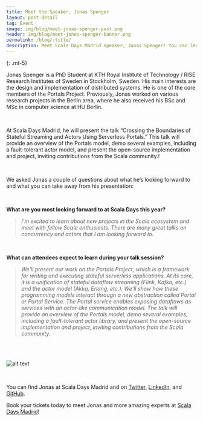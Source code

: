 ```yaml
---
title: Meet the Speaker, Jonas Spenger
layout: post-detail
tag: Event
image: img/blog/meet-jonas-spenger-post.png
header: img/blog/meet-jonas-spenger-banner.png
permalink: /blog/:title/
description: Meet Scala Days Madrid speaker, Jonas Spenger! You can learn more about this speaker before meeting him in Madrid this September.
---
```

{: .mt-5}

Jonas Spenger is a PhD Student at KTH Royal Institute of Technology / RISE Research Institutes of Sweden in Stockholm, Sweden. His main interests are the design and implementation of distributed systems. He is one of the core members of the Portals Project. Previously, Jonas worked on various research projects in the Berlin area, where he also received his BSc and MSc in computer science at HU Berlin.

<br>

At Scala Days Madrid, he will present the talk “Crossing the Boundaries of Stateful Streaming and Actors Using Serverless Portals.” This talk will provide an overview of the Portals model, demo several examples, including a fault-tolerant actor model, and present the open-source implementation and project, inviting contributions from the Scala community.!

<br>

We asked Jonas a couple of questions about what he’s looking forward to and what you can take away from his presentation: 

<br>

**What are you most looking forward to at Scala Days this year?** 
<br>

> *I'm excited to learn about new projects in the Scala ecosystem and meet with fellow Scala enthusiasts. There are many great talks on concurrency and actors that I am looking forward to.*

<br>

**What can attendees expect to learn during your talk session?**
<br>

> *We'll present our work on the Portals Project, which is a framework for writing and executing stateful serverless applications. At its core, it is a unification of stateful dataflow streaming (Flink, Kafka, etc.) and the actor model (Akka, Erlang, etc.). We'll show how these programming models interact through a new abstraction called Portal or Portal Service. The Portal service enables exposing dataflows as services with an actor-like communication model. The talk will provide an overview of the Portals model, demo several examples, including a fault-tolerant actor library, and present the open-source implementation and project, inviting contributions from the Scala community.*

<br>


<br>

![alt text](/img/assets/madrid/talks/SpeakerCard-JonasSpenger-1920x1080.png)

<br>

You can find Jonas at Scala Days Madrid and on [Twitter](https://twitter.com/JonasSpenger), [LinkedIn](https://www.linkedin.com/in/jonasspenger), and [GitHub](https://github.com/jonasspenger).
<br>

Book your tickets today to meet Jonas and more amazing experts at [Scala Days Madrid](https://scaladays.org/madrid-2023/)!
